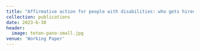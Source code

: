 ```yaml
---
title: "Affirmative action for people with disabilities: who gets hired?"
collection: publications
date: 2023-6-30
header:
  image: teton-pano-small.jpg
venue: 'Working Paper'
---
```

